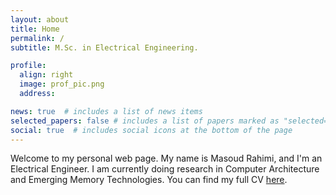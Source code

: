 ```yaml
---
layout: about
title: Home
permalink: /
subtitle: M.Sc. in Electrical Engineering.

profile:
  align: right
  image: prof_pic.png
  address:

news: true  # includes a list of news items
selected_papers: false # includes a list of papers marked as "selected={true}"
social: true  # includes social icons at the bottom of the page
---
```


Welcome to my personal web page. My name is Masoud Rahimi, and I'm an Electrical Engineer.
I am currently doing research in Computer Architecture and Emerging Memory Technologies. You can find my full CV [here](/cv/).
